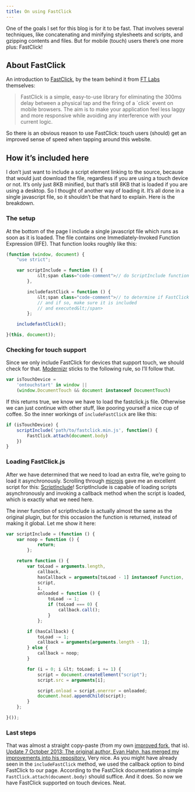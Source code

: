 ```yaml
---
title: On using FastClick
---
```


One of the goals I set for this blog is for it to be fast. That involves several techniques, like concatenating and minifying stylesheets and scripts, and gzipping contents and files. But for mobile (touch) users there’s one more plus: FastClick!

## About FastClick

An introduction to [FastClick](https://github.com/ftlabs/fastclick), by the team behind it from [FT Labs](http://labs.ft.com) themselves:

<blockquote cite="https://github.com/ftlabs/fastclick#fastclick">FastClick is a simple, easy-to-use library for eliminating the 300ms delay between a physical tap and the firing of a `click` event on mobile browsers. The aim is to make your application feel less laggy and more responsive while avoiding any interference with your current logic.</blockquote>

So there is an obvious reason to use FastClick: touch users (should) get an improved sense of speed when tapping around this website.

## How it’s included here

I don’t just want to include a script element linking to the source, because that would just download the file, regardless if you are using a touch device or not. It’s only just 8KB minified, but that’s still 8KB that is loaded if you are using a desktop. So I thought of another way of loading it. It’s all done in a single javascript file, so it shouldn’t be that hard to explain. Here is the breakdown.

### The setup

At the bottom of the page I include a single javascript file which runs as soon as it is loaded. The file contains one Immediately-Invoked Function Expression (IIFE). That function looks roughly like this:

```js
(function (window, document) {
    "use strict";

    var scriptInclude = function () {
            &lt;span class="code-comment">// do ScriptInclude function here&lt;/span>
        },

        includefastClick = function () {
            &lt;span class="code-comment">// to determine if FastClick is needed
            // and if so, make sure it is included
            // and executed&lt;/span>
        };

    includefastClick();

}(this, document));
```

### Checking for touch support

Since we only include FastClick for devices that support touch, we should check for that. [Modernizr](http://modernizr.com/download/) sticks to the following rule, so I’ll follow that.

```js
var isTouchDevice =
	'ontouchstart' in window ||
	(window.DocumentTouch && document instanceof DocumentTouch)
```

If this returns true, we know we have to load the fastclick.js file. Otherwise we can just continue with other stuff, like pooring yourself a nice cup of coffee. So the inner workings of `includeFastClick` are like this:

```js
if (isTouchDevice) {
	scriptInclude('path/to/fastclick.min.js', function() {
		FastClick.attach(document.body)
	})
}
```

### Loading FastClick.js

After we have determined that we need to load an extra file, we’re going to load it asynchronously. Scrolling through [microjs](http://microjs.com) gave me an excellent script for this: [ScriptInclude](https://github.com/EvanHahn/ScriptInclude)! ScriptInclude is capable of loading scripts asynchronously and invoking a callback method when the script is loaded, which is exactly what we need here.

The inner function of scriptInclude is actually almost the same as the original plugin, but for this occasion the function is returned, instead of making it global. Let me show it here:

```js
var scriptInclude = (function () {
    var noop = function () {
            return;
        };

    return function () {
        var toLoad = arguments.length,
            callback,
            hasCallback = arguments[toLoad - 1] instanceof Function,
            script,
            i,
            onloaded = function () {
                toLoad -= 1;
                if (toLoad === 0) {
                    callback.call();
                }
            };

        if (hasCallback) {
            toLoad -= 1;
            callback = arguments[arguments.length - 1];
        } else {
            callback = noop;
        }

        for (i = 0; i &lt; toLoad; i += 1) {
            script = document.createElement("script");
            script.src = arguments[i];

            script.onload = script.onerror = onloaded;
            document.head.appendChild(script);
        }
    };

}());
```

### Last steps

That was almost a straight copy-paste (from my own [improved fork](https://github.com/bartveneman/ScriptInclude), that is). <ins>Update 7 October 2013: The original author, Evan Hahn, has merged my improvements into his repository.</ins> Very nice. As you might have already seen in the `includeFastClick` method, we used the callback option to bind FastClick to our page. According to the FastClick documentation a simple `FastClick.attach(document.body)` should suffice. And it does. So now we have FastClick supported on touch devices. Neat.
